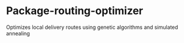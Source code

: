 # Package-routing-optimizer
Optimizes local delivery routes using genetic algorithms and simulated annealing
